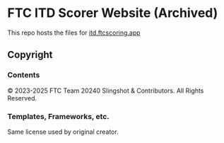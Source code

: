 
# FTC ITD Scorer Website (Archived)

This repo hosts the files for [itd.ftcscoring.app](https://itd.ftcscoring.app)

## Copyright

### Contents

© 2023-2025 FTC Team 20240 Slingshot & Contributors.
All Rights Reserved.

### Templates, Frameworks, etc.

Same license used by original creator.
